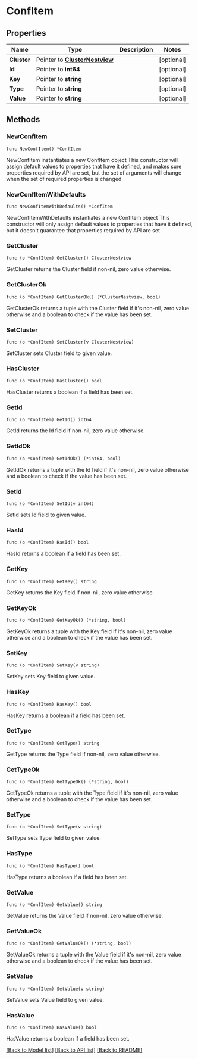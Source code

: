 # ConfItem

## Properties

Name | Type | Description | Notes
------------ | ------------- | ------------- | -------------
**Cluster** | Pointer to [**ClusterNestview**](ClusterNestview.md) |  | [optional] 
**Id** | Pointer to **int64** |  | [optional] 
**Key** | Pointer to **string** |  | [optional] 
**Type** | Pointer to **string** |  | [optional] 
**Value** | Pointer to **string** |  | [optional] 

## Methods

### NewConfItem

`func NewConfItem() *ConfItem`

NewConfItem instantiates a new ConfItem object
This constructor will assign default values to properties that have it defined,
and makes sure properties required by API are set, but the set of arguments
will change when the set of required properties is changed

### NewConfItemWithDefaults

`func NewConfItemWithDefaults() *ConfItem`

NewConfItemWithDefaults instantiates a new ConfItem object
This constructor will only assign default values to properties that have it defined,
but it doesn't guarantee that properties required by API are set

### GetCluster

`func (o *ConfItem) GetCluster() ClusterNestview`

GetCluster returns the Cluster field if non-nil, zero value otherwise.

### GetClusterOk

`func (o *ConfItem) GetClusterOk() (*ClusterNestview, bool)`

GetClusterOk returns a tuple with the Cluster field if it's non-nil, zero value otherwise
and a boolean to check if the value has been set.

### SetCluster

`func (o *ConfItem) SetCluster(v ClusterNestview)`

SetCluster sets Cluster field to given value.

### HasCluster

`func (o *ConfItem) HasCluster() bool`

HasCluster returns a boolean if a field has been set.

### GetId

`func (o *ConfItem) GetId() int64`

GetId returns the Id field if non-nil, zero value otherwise.

### GetIdOk

`func (o *ConfItem) GetIdOk() (*int64, bool)`

GetIdOk returns a tuple with the Id field if it's non-nil, zero value otherwise
and a boolean to check if the value has been set.

### SetId

`func (o *ConfItem) SetId(v int64)`

SetId sets Id field to given value.

### HasId

`func (o *ConfItem) HasId() bool`

HasId returns a boolean if a field has been set.

### GetKey

`func (o *ConfItem) GetKey() string`

GetKey returns the Key field if non-nil, zero value otherwise.

### GetKeyOk

`func (o *ConfItem) GetKeyOk() (*string, bool)`

GetKeyOk returns a tuple with the Key field if it's non-nil, zero value otherwise
and a boolean to check if the value has been set.

### SetKey

`func (o *ConfItem) SetKey(v string)`

SetKey sets Key field to given value.

### HasKey

`func (o *ConfItem) HasKey() bool`

HasKey returns a boolean if a field has been set.

### GetType

`func (o *ConfItem) GetType() string`

GetType returns the Type field if non-nil, zero value otherwise.

### GetTypeOk

`func (o *ConfItem) GetTypeOk() (*string, bool)`

GetTypeOk returns a tuple with the Type field if it's non-nil, zero value otherwise
and a boolean to check if the value has been set.

### SetType

`func (o *ConfItem) SetType(v string)`

SetType sets Type field to given value.

### HasType

`func (o *ConfItem) HasType() bool`

HasType returns a boolean if a field has been set.

### GetValue

`func (o *ConfItem) GetValue() string`

GetValue returns the Value field if non-nil, zero value otherwise.

### GetValueOk

`func (o *ConfItem) GetValueOk() (*string, bool)`

GetValueOk returns a tuple with the Value field if it's non-nil, zero value otherwise
and a boolean to check if the value has been set.

### SetValue

`func (o *ConfItem) SetValue(v string)`

SetValue sets Value field to given value.

### HasValue

`func (o *ConfItem) HasValue() bool`

HasValue returns a boolean if a field has been set.


[[Back to Model list]](../README.md#documentation-for-models) [[Back to API list]](../README.md#documentation-for-api-endpoints) [[Back to README]](../README.md)


